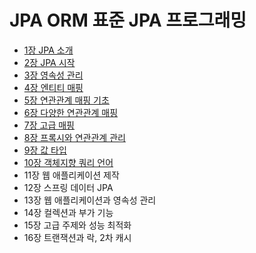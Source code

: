 # JPA ORM 표준 JPA 프로그래밍

- [1장 JPA 소개](ch01.md)
- [2장 JPA 시작](ch02.md)
- [3장 영속성 관리](ch03.md)
- [4장 엔티티 매핑](ch04.md)
- [5장 연관관계 매핑 기초](ch05.md)
- [6장 다양한 연관관계 매핑](ch06.md)
- [7장 고급 매핑](ch07.md)
- [8장 프록시와 연관관계 관리](ch08.md)
- [9장 값 타입](ch09.md)
- [10장 객체지향 쿼리 언어](ch10.md)
- 11장 웹 애플리케이션 제작
- 12장 스프링 데이터 JPA
- 13장 웹 애플리케이션과 영속성 관리
- 14장 컬렉션과 부가 기능
- 15장 고급 주제와 성능 최적화
- 16장 트랜잭션과 락, 2차 캐시

